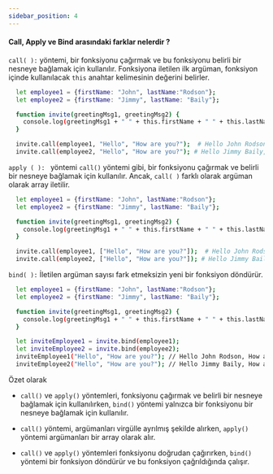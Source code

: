 ```yaml
---
sidebar_position: 4
---
```


#### Call, Apply ve Bind arasındaki farklar nelerdir ?

`call( ):` yöntemi, bir fonksiyonu çağırmak ve bu fonksiyonu belirli bir nesneye bağlamak için kullanılır. Fonksiyona iletilen ilk argüman, fonksiyon içinde kullanılacak `this` anahtar kelimesinin değerini belirler.

```bash
  let employee1 = {firstName: "John", lastName:"Rodson"};
  let employee2 = {firstName: "Jimmy", lastName: "Baily"};

  function invite(greetingMsg1, greetingMsg2) {
    console.log(greetingMsg1 + " " + this.firstName + " " + this.lastName + " ", + greetingMsg2);
  }

  invite.call(employee1, "Hello", "How are you?");  # Hello John Rodson, How are you?
  invite.call(employee2, "Hello", "How are you?"); # Hello Jimmy Baily, How are you?

```

`apply ( ): ` yöntemi `call()` yöntemi gibi, bir fonksiyonu çağırmak ve belirli bir nesneye bağlamak için kullanılır. Ancak, `call( )` farklı olarak argüman olarak array iletilir.

```bash
  let employee1 = {firstName: "John", lastName:"Rodson"};
  let employee2 = {firstName: "Jimmy", lastName: "Baily"};

  function invite(greetingMsg1, greetingMsg2) {
    console.log(greetingMsg1 + " " + this.firstName + " " + this.lastName + " ", + greetingMsg2);
  }

  invite.call(employee1, ["Hello", "How are you?"]);  # Hello John Rodson, How are you?
  invite.call(employee2, ["Hello", "How are you?"]); # Hello Jimmy Baily, How are you?

```

`bind( ):` İletilen argüman sayısı fark etmeksizin yeni bir fonksiyon döndürür.

```bash
  let employee1 = {firstName: "John", lastName:"Rodson"};
  let employee2 = {firstName: "Jimmy", lastName: "Baily"};

  function invite(greetingMsg1, greetingMsg2) {
    console.log(greetingMsg1 + " " + this.firstName + " " + this.lastName + " ", + greetingMsg2);
  }

  let inviteEmployee1 = invite.bind(employee1);
  let inviteEmployee2 = invite.bind(employee2);
  inviteEmployee1("Hello", "How are you?"); // Hello John Rodson, How are you?
  inviteEmployee2("Hello", "How are you?"); // Hello Jimmy Baily, How are you?

```

Özet olarak

- `call()` ve `apply()` yöntemleri, fonksiyonu çağırmak ve belirli bir nesneye bağlamak için kullanılırken, `bind()` yöntemi yalnızca bir fonksiyonu bir nesneye bağlamak için kullanılır.

- `call()` yöntemi, argümanları virgülle ayrılmış şekilde alırken, `apply()` yöntemi argümanları bir array olarak alır.

- `call()` ve `apply()` yöntemleri fonksiyonu doğrudan çağırırken, `bind()` yöntemi bir fonksiyon döndürür ve bu fonksiyon çağrıldığında çalışır.
